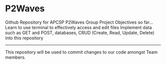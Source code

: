 # P2Waves
Github Repository for APCSP P2Waves Group Project
Objectives so far...
Learn to use terminal to effectively access and edit files
Implement data such as GET and POST, databases, CRUD (Create, Read, Update, Delete) into this repository
_________________________________________________

This repository will be used to commit changes to our code amongst Team members.

